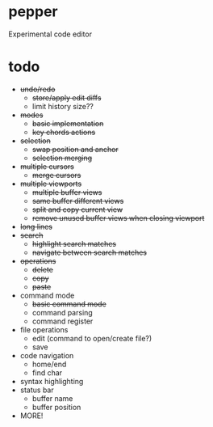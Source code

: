 # pepper
Experimental code editor

# todo
- ~~undo/redo~~
	- ~~store/apply edit diffs~~
	- limit history size??
- ~~modes~~
	- ~~basic implementation~~
	- ~~key chords actions~~
- ~~selection~~
	- ~~swap position and anchor~~
	- ~~selection merging~~
- ~~multiple cursors~~
	- ~~merge cursors~~
- ~~multiple viewports~~
	- ~~multiple buffer views~~
	- ~~same buffer different views~~
	- ~~split and copy current view~~
	- ~~remove unused buffer views when closing viewport~~
- ~~long lines~~
- ~~search~~
	- ~~highlight search matches~~
	- ~~navigate between search matches~~
- ~~operations~~
	- ~~delete~~
	- ~~copy~~
	- ~~paste~~
- command mode
	- ~~basic command mode~~
	- command parsing
	- command register
- file operations
	- edit (command to open/create file?)
	- save
- code navigation
	- home/end
	- find char
- syntax highlighting
- status bar
	- buffer name
	- buffer position
- MORE!
